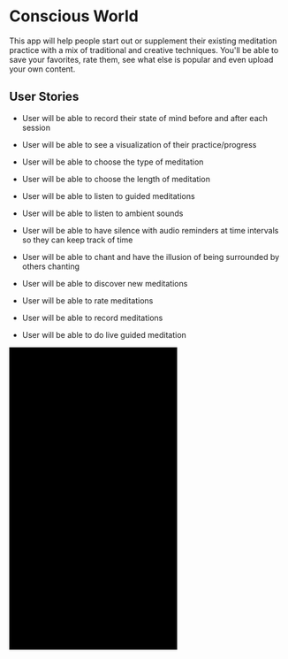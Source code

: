 # Conscious World

This app will help people start out or supplement their existing meditation practice with a mix of traditional and creative techniques. You'll be able to save your favorites, rate them, see what else is popular and even upload your own content.

## User Stories
- User will be able to record their state of mind before and after each session
- User will be able to see a visualization of their practice/progress
- User will be able to choose the type of meditation
- User will be able to choose the length of meditation
- User will be able to listen to guided meditations
- User will be able to listen to ambient sounds
- User will be able to have silence with audio reminders at time intervals so they can keep track of time
- User will be able to chant and have the illusion of being surrounded by others chanting
- User will be able to discover new meditations

- User will be able to rate meditations
- User will be able to record meditations
- User will be able to do live guided meditation
<img src='conscious1.gif' title='Video Walkthrough' width='' alt='Video Walkthrough' />

